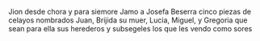 Jion desde chora y para siemore Jamo a Josefa Beserra cinco piezas de celayos nombrados Juan, Brijida su muer, Lucia, Miguel, y Gregoria que sean para ella sus herederos y subsegeles los que les vendo como sores